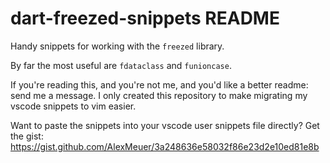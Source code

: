 # dart-freezed-snippets README

Handy snippets for working with the `freezed` library.

By far the most useful are `fdataclass` and `funioncase`.

If you're reading this, and you're not me, and you'd like a better readme: send me a message. I only created this repository to make migrating my vscode snippets to vim easier.

Want to paste the snippets into your vscode user snippets file directly? Get the gist: https://gist.github.com/AlexMeuer/3a248636e58032f86e23d2e10ed81e8b
